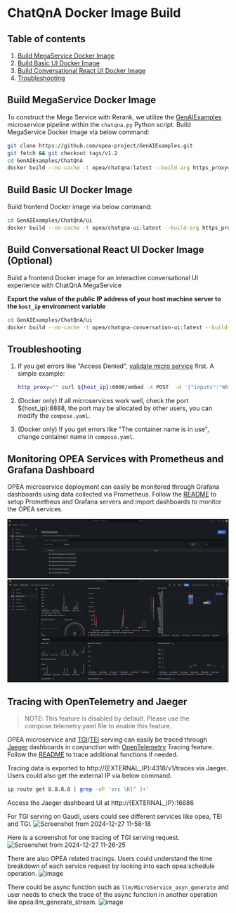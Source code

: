 # ChatQnA Docker Image Build

## Table of contents

1. [Build MegaService Docker Image](#Build-MegaService-Docker-Image)
2. [Build Basic UI Docker Image](#Build-Basic-UI-Docker-Image)
3. [Build Conversational React UI Docker Image](#Build-Conversational-React-UI-Docker-Image)
4. [Troubleshooting](#Troubleshooting)

## Build MegaService Docker Image

To construct the Mega Service with Rerank, we utilize the [GenAIExamples](https://github.com/opea-project/GenAIExamples.git) microservice pipeline within the `chatqna.py` Python script. Build MegaService Docker image via below command:

```bash
git clone https://github.com/opea-project/GenAIExamples.git
git fetch && git checkout tags/v1.2
cd GenAIExamples/ChatQnA
docker build --no-cache -t opea/chatqna:latest --build-arg https_proxy=$https_proxy --build-arg http_proxy=$http_proxy -f Dockerfile .
```

## Build Basic UI Docker Image

Build frontend Docker image via below command:

```bash
cd GenAIExamples/ChatQnA/ui
docker build --no-cache -t opea/chatqna-ui:latest --build-arg https_proxy=$https_proxy --build-arg http_proxy=$http_proxy -f ./docker/Dockerfile .
```

## Build Conversational React UI Docker Image (Optional)

Build a frontend Docker image for an interactive conversational UI experience with ChatQnA MegaService

**Export the value of the public IP address of your host machine server to the `host_ip` environment variable**

```bash
cd GenAIExamples/ChatQnA/ui
docker build --no-cache -t opea/chatqna-conversation-ui:latest --build-arg https_proxy=$https_proxy --build-arg http_proxy=$http_proxy -f ./docker/Dockerfile.react .
```

## Troubleshooting

1. If you get errors like "Access Denied", [validate micro service](https://github.com/opea-project/GenAIExamples/tree/main/ChatQnA/docker_compose/intel/cpu/xeon/README.md#validate-microservices) first. A simple example:

   ```bash
   http_proxy="" curl ${host_ip}:6006/embed -X POST  -d '{"inputs":"What is Deep Learning?"}' -H 'Content-Type: application/json'
   ```

2. (Docker only) If all microservices work well, check the port ${host_ip}:8888, the port may be allocated by other users, you can modify the `compose.yaml`.

3. (Docker only) If you get errors like "The container name is in use", change container name in `compose.yaml`.

## Monitoring OPEA Services with Prometheus and Grafana Dashboard

OPEA microservice deployment can easily be monitored through Grafana dashboards using data collected via Prometheus. Follow the [README](https://github.com/opea-project/GenAIEval/blob/main/evals/benchmark/grafana/README.md) to setup Prometheus and Grafana servers and import dashboards to monitor the OPEA services.

![chatqna dashboards](./assets/img/chatqna_dashboards.png)
![tgi dashboard](./assets/img/tgi_dashboard.png)

## Tracing with OpenTelemetry and Jaeger

> NOTE: This feature is disabled by default. Please use the compose.telemetry.yaml file to enable this feature.

OPEA microservice and [TGI](https://huggingface.co/docs/text-generation-inference/en/index)/[TEI](https://huggingface.co/docs/text-embeddings-inference/en/index) serving can easily be traced through [Jaeger](https://www.jaegertracing.io/) dashboards in conjunction with [OpenTelemetry](https://opentelemetry.io/) Tracing feature. Follow the [README](https://github.com/opea-project/GenAIComps/tree/main/comps/cores/telemetry#tracing) to trace additional functions if needed.

Tracing data is exported to http://{EXTERNAL_IP}:4318/v1/traces via Jaeger.
Users could also get the external IP via below command.

```bash
ip route get 8.8.8.8 | grep -oP 'src \K[^ ]+'
```

Access the Jaeger dashboard UI at http://{EXTERNAL_IP}:16686

For TGI serving on Gaudi, users could see different services like opea, TEI and TGI.
![Screenshot from 2024-12-27 11-58-18](https://github.com/user-attachments/assets/6126fa70-e830-4780-bd3f-83cb6eff064e)

Here is a screenshot for one tracing of TGI serving request.
![Screenshot from 2024-12-27 11-26-25](https://github.com/user-attachments/assets/3a7c51c6-f422-41eb-8e82-c3df52cd48b8)

There are also OPEA related tracings. Users could understand the time breakdown of each service request by looking into each opea:schedule operation.
![image](https://github.com/user-attachments/assets/6137068b-b374-4ff8-b345-993343c0c25f)

There could be async function such as `llm/MicroService_asyn_generate` and user needs to check the trace of the async function in another operation like
opea:llm_generate_stream.
![image](https://github.com/user-attachments/assets/a973d283-198f-4ce2-a7eb-58515b77503e)
